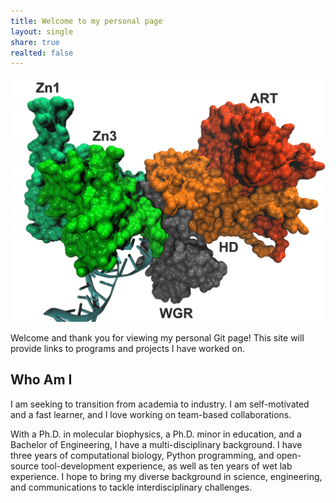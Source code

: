 ```yaml
---
title: Welcome to my personal page
layout: single
share: true
realted: false 
---
```

![Image of NA](./assets/images/logo.png)

Welcome and thank you for viewing my personal Git page! This site will provide links to programs and projects I have worked on.

## Who Am I

I am seeking to transition from academia to industry. I am self-motivated and a fast learner, and I love working on team-based collaborations.

With a Ph.D. in molecular biophysics, a Ph.D. minor in education, and a Bachelor of Engineering, I have a multi-disciplinary background. I have three years of computational biology, Python programming, and open-source tool-development experience, as well as ten years of wet lab experience. I hope to bring my diverse background in science, engineering, and communications to tackle interdisciplinary challenges. 

